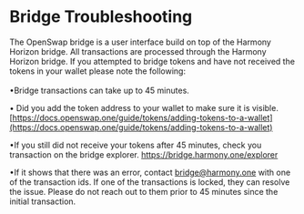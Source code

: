 # Bridge Troubleshooting

The OpenSwap bridge is a user interface build on top of the Harmony Horizon bridge.  All transactions are processed through the Harmony Horizon bridge.  If you attempted to bridge tokens and have not received the tokens in your wallet please note the following:\
\
•Bridge transactions can take up to 45 minutes.

• Did you add the token address to your wallet to make sure it is visible.\
[https://docs.openswap.one/guide/tokens/adding-tokens-to-a-wallet](https://docs.openswap.one/guide/tokens/adding-tokens-to-a-wallet)

•If you still did not receive your tokens after 45 minutes, check you transaction on the bridge explorer. https://bridge.harmony.one/explorer

•If it shows that there was an error, contact bridge@harmony.one with one of the transaction ids. If one of the transactions is locked, they can resolve the issue. Please do not reach out to them prior to 45 minutes since the initial transaction.
